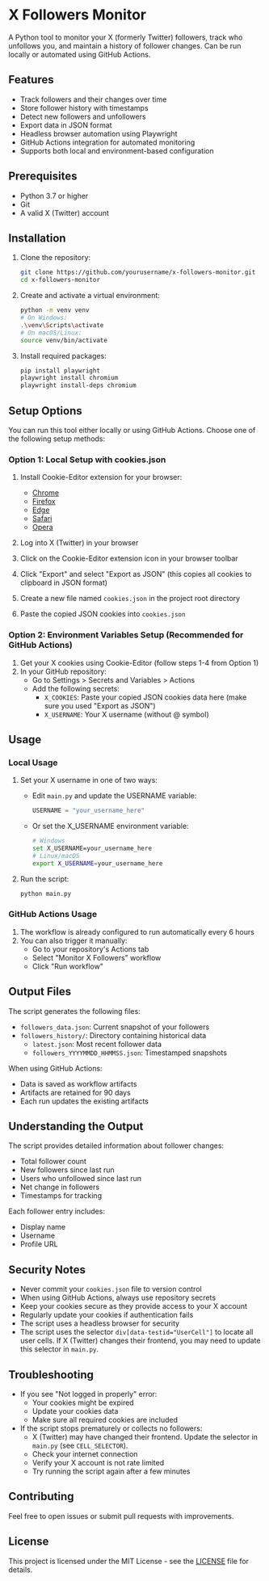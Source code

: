 # X Followers Monitor

A Python tool to monitor your X (formerly Twitter) followers, track who unfollows you, and maintain a history of follower changes. Can be run locally or automated using GitHub Actions.

## Features

- Track followers and their changes over time
- Store follower history with timestamps
- Detect new followers and unfollowers
- Export data in JSON format
- Headless browser automation using Playwright
- GitHub Actions integration for automated monitoring
- Supports both local and environment-based configuration

## Prerequisites

- Python 3.7 or higher
- Git
- A valid X (Twitter) account

## Installation

1. Clone the repository:

   ```bash
   git clone https://github.com/yourusername/x-followers-monitor.git
   cd x-followers-monitor
   ```

2. Create and activate a virtual environment:

   ```bash
   python -m venv venv
   # On Windows:
   .\venv\Scripts\activate
   # On macOS/Linux:
   source venv/bin/activate
   ```

3. Install required packages:
   ```bash
   pip install playwright
   playwright install chromium
   playwright install-deps chromium
   ```

## Setup Options

You can run this tool either locally or using GitHub Actions. Choose one of the following setup methods:

### Option 1: Local Setup with cookies.json

1. Install Cookie-Editor extension for your browser:

   - [Chrome](https://chrome.google.com/webstore/detail/cookie-editor/hlkenndednhfkekhgcdicdfddnkalmdm)
   - [Firefox](https://addons.mozilla.org/firefox/addon/cookie-editor/)
   - [Edge](https://microsoftedge.microsoft.com/addons/detail/cookieeditor/neaplmfkghagebokkhpjpoebhdledlfi)
   - [Safari](https://apps.apple.com/app/cookie-editor/id6446215341)
   - [Opera](https://addons.opera.com/extensions/details/cookie-editor/)

2. Log into X (Twitter) in your browser
3. Click on the Cookie-Editor extension icon in your browser toolbar
4. Click "Export" and select "Export as JSON" (this copies all cookies to clipboard in JSON format)
5. Create a new file named `cookies.json` in the project root directory
6. Paste the copied JSON cookies into `cookies.json`

### Option 2: Environment Variables Setup (Recommended for GitHub Actions)

1. Get your X cookies using Cookie-Editor (follow steps 1-4 from Option 1)
2. In your GitHub repository:
   - Go to Settings > Secrets and Variables > Actions
   - Add the following secrets:
     - `X_COOKIES`: Paste your copied JSON cookies data here (make sure you used "Export as JSON")
     - `X_USERNAME`: Your X username (without @ symbol)

## Usage

### Local Usage

1. Set your X username in one of two ways:

   - Edit `main.py` and update the USERNAME variable:
     ```python
     USERNAME = "your_username_here"
     ```
   - Or set the X_USERNAME environment variable:
     ```bash
     # Windows
     set X_USERNAME=your_username_here
     # Linux/macOS
     export X_USERNAME=your_username_here
     ```

2. Run the script:
   ```bash
   python main.py
   ```

### GitHub Actions Usage

1. The workflow is already configured to run automatically every 6 hours
2. You can also trigger it manually:
   - Go to your repository's Actions tab
   - Select "Monitor X Followers" workflow
   - Click "Run workflow"

## Output Files

The script generates the following files:

- `followers_data.json`: Current snapshot of your followers
- `followers_history/`: Directory containing historical data
  - `latest.json`: Most recent follower data
  - `followers_YYYYMMDD_HHMMSS.json`: Timestamped snapshots

When using GitHub Actions:

- Data is saved as workflow artifacts
- Artifacts are retained for 90 days
- Each run updates the existing artifacts

## Understanding the Output

The script provides detailed information about follower changes:

- Total follower count
- New followers since last run
- Users who unfollowed since last run
- Net change in followers
- Timestamps for tracking

Each follower entry includes:

- Display name
- Username
- Profile URL

## Security Notes

- Never commit your `cookies.json` file to version control
- When using GitHub Actions, always use repository secrets
- Keep your cookies secure as they provide access to your X account
- Regularly update your cookies if authentication fails
- The script uses a headless browser for security
- The script uses the selector `div[data-testid="UserCell"]` to locate all user cells. If X (Twitter) changes their frontend, you may need to update this selector in `main.py`.

## Troubleshooting

- If you see "Not logged in properly" error:
  - Your cookies might be expired
  - Update your cookies data
  - Make sure all required cookies are included
- If the script stops prematurely or collects no followers:
  - X (Twitter) may have changed their frontend. Update the selector in `main.py` (see `CELL_SELECTOR`).
  - Check your internet connection
  - Verify your X account is not rate limited
  - Try running the script again after a few minutes

## Contributing

Feel free to open issues or submit pull requests with improvements.

## License

This project is licensed under the MIT License - see the [LICENSE](LICENSE) file for details.
